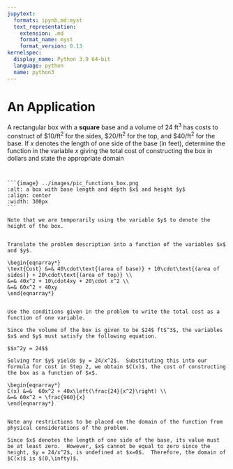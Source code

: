```yaml
---
jupytext:
  formats: ipynb,md:myst
  text_representation:
    extension: .md
    format_name: myst
    format_version: 0.13
kernelspec:
  display_name: Python 3.9 64-bit
  language: python
  name: python3
---
```

# An Application


A rectangular box with a **square** base and a volume of $24$ ft$^3$ has costs to construct of $\$10 / \text{ft}^2$ for the sides, $\$20 / \text{ft}^2$ for the top, and $\$40 / \text{ft}^2$ for the base. If $x$ denotes the length of one side of the base (in feet), determine the function in the variable $x$ giving the total cost of constructing the box in dollars and state the appropriate domain


````{dropdown} **Step 1:** Draw and label a figure.


```{image} ../images/pic_functions_box.png
:alt: a box with base length and depth $x$ and height $y$
:align: center
:width: 300px
```

Note that we are temporarily using the variable $y$ to denote the height of the box.
````




```{dropdown} **Step 2:** Translate the problem description into a function.

Translate the problem description into a function of the variables $x$ and $y$.

\begin{eqnarray*}
\text{Cost} &=& 40\cdot\text{(area of base)} + 10\cdot\text{(area of sides)} + 20\cdot\text{(area of top)} \\
&=& 40x^2 + 10\cdot4xy + 20\cdot x^2 \\
&=& 60x^2 + 40xy
\end{eqnarray*}
```


```{dropdown} **Step 3:** Write the total cost as a function of one variable.

Use the conditions given in the problem to write the total cost as a function of one variable.

Since the volume of the box is given to be $24$ ft$^3$, the variables $x$ and $y$ must satisfy the following equation.

$$x^2y = 24$$

Solving for $y$ yields $y = 24/x^2$.  Substituting this into our formula for cost in Step 2, we obtain $C(x)$, the cost of constructing the box as a function of $x$.

\begin{eqnarray*}
C(x) &=&  60x^2 + 40x\left(\frac{24}{x^2}\right) \\
&=& 60x^2 + \frac{960}{x} 
\end{eqnarray*}
```


```{dropdown} **Step 4:** Note any restrictions to be placed on the domain.

Note any restrictions to be placed on the domain of the function from physical considerations of the problem.

Since $x$ denotes the length of one side of the base, its value must be at least zero.  However, $x$ cannot be equal to zero since the height, $y = 24/x^2$, is undefined at $x=0$.  Therefore, the domain of $C(x)$ is $(0,\infty)$.
```
